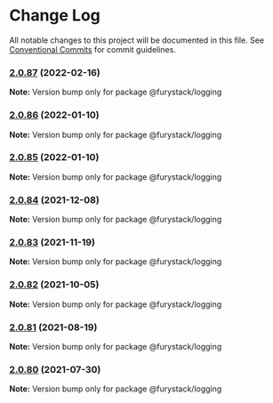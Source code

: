 # Change Log

All notable changes to this project will be documented in this file.
See [Conventional Commits](https://conventionalcommits.org) for commit guidelines.

### [2.0.87](https://github.com/furystack/furystack/compare/@furystack/logging@2.0.86...@furystack/logging@2.0.87) (2022-02-16)

**Note:** Version bump only for package @furystack/logging






### [2.0.86](https://github.com/furystack/furystack/compare/@furystack/logging@2.0.84...@furystack/logging@2.0.86) (2022-01-10)

**Note:** Version bump only for package @furystack/logging






### [2.0.85](https://github.com/furystack/furystack/compare/@furystack/logging@2.0.84...@furystack/logging@2.0.85) (2022-01-10)

**Note:** Version bump only for package @furystack/logging






### [2.0.84](https://github.com/furystack/furystack/compare/@furystack/logging@2.0.83...@furystack/logging@2.0.84) (2021-12-08)

**Note:** Version bump only for package @furystack/logging






### [2.0.83](https://github.com/furystack/furystack/compare/@furystack/logging@2.0.82...@furystack/logging@2.0.83) (2021-11-19)

**Note:** Version bump only for package @furystack/logging






### [2.0.82](https://github.com/furystack/furystack/compare/@furystack/logging@2.0.81...@furystack/logging@2.0.82) (2021-10-05)

**Note:** Version bump only for package @furystack/logging






### [2.0.81](https://github.com/furystack/furystack/compare/@furystack/logging@2.0.51...@furystack/logging@2.0.81) (2021-08-19)

**Note:** Version bump only for package @furystack/logging






### [2.0.80](https://github.com/furystack/furystack/compare/@furystack/logging@2.0.51...@furystack/logging@2.0.80) (2021-07-30)

**Note:** Version bump only for package @furystack/logging
